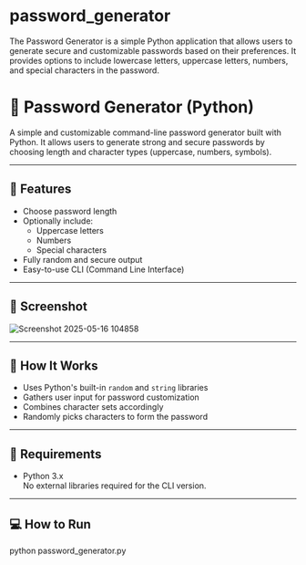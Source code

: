 # password_generator
The Password Generator is a simple Python application that allows users to generate secure and customizable passwords based on their preferences. It provides options to include lowercase letters, uppercase letters, numbers, and special characters in the password.

# 🔐 Password Generator (Python)

A simple and customizable command-line password generator built with Python. It allows users to generate strong and secure passwords by choosing length and character types (uppercase, numbers, symbols).

---

## 🚀 Features

- Choose password length
- Optionally include:
  - Uppercase letters
  - Numbers
  - Special characters
- Fully random and secure output
- Easy-to-use CLI (Command Line Interface)

---

## 📸 Screenshot

![Screenshot 2025-05-16 104858](https://github.com/user-attachments/assets/fea41b4a-5806-4ff8-96a9-e1d258665eda)


---

## 🧠 How It Works

- Uses Python's built-in `random` and `string` libraries
- Gathers user input for password customization
- Combines character sets accordingly
- Randomly picks characters to form the password

---

## 🧰 Requirements

- Python 3.x  
No external libraries required for the CLI version.

---

## 💻 How to Run

python password_generator.py

